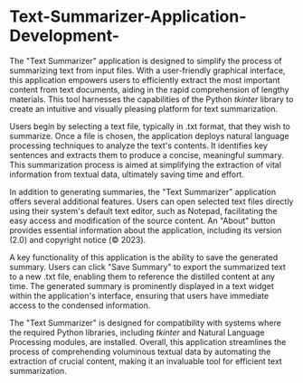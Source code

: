 # Text-Summarizer-Application-Development-
The "Text Summarizer" application is designed to simplify the process of summarizing text from input files. With a user-friendly graphical interface, this application empowers users to efficiently extract the most important content from text documents, aiding in the rapid comprehension of lengthy materials. This tool harnesses the capabilities of the Python *tkinter* library to create an intuitive and visually pleasing platform for text summarization.

Users begin by selecting a text file, typically in .txt format, that they wish to summarize. Once a file is chosen, the application deploys natural language processing techniques to analyze the text's contents. It identifies key sentences and extracts them to produce a concise, meaningful summary. This summarization process is aimed at simplifying the extraction of vital information from textual data, ultimately saving time and effort.

In addition to generating summaries, the "Text Summarizer" application offers several additional features. Users can open selected text files directly using their system's default text editor, such as Notepad, facilitating the easy access and modification of the source content. An "About" button provides essential information about the application, including its version (2.0) and copyright notice (© 2023).

A key functionality of this application is the ability to save the generated summary. Users can click "Save Summary" to export the summarized text to a new .txt file, enabling them to reference the distilled content at any time. The generated summary is prominently displayed in a text widget within the application's interface, ensuring that users have immediate access to the condensed information.

The "Text Summarizer" is designed for compatibility with systems where the required Python libraries, including *tkinter* and Natural Language Processing modules, are installed. Overall, this application streamlines the process of comprehending voluminous textual data by automating the extraction of crucial content, making it an invaluable tool for efficient text summarization.
